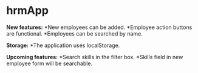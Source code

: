# hrmApp

**New features:**
*New employees can be added.
*Employee action buttons are functional.
*Employees can be searched by name.

**Storage:**
*The application uses localStorage.

**Upcoming features:**
*Search skills in the filter box.
*Skills field in new employee form will be searchable.


